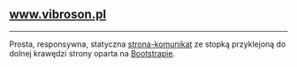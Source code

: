 ## www.vibroson.pl
---
Prosta, responsywna, statyczna [strona-komunikat](http://www.vibroson.pl "Zakład Badań Środowiska VIBROSON") ze stopką przyklejoną do dolnej krawędzi strony oparta na [Bootstrapie](http://getbootstrap.com/ "Bootstrap").
